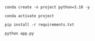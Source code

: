 ```
conda create -n project python=3.10 -y
```

```
conda activate project
```

```
pip install -r requirements.txt
```

```
python app.py
```
